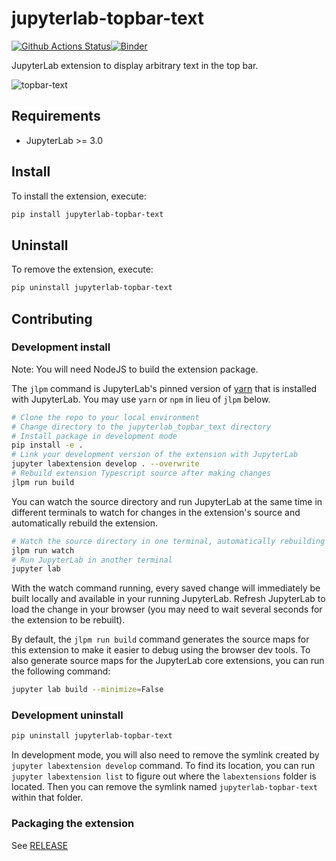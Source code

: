 # jupyterlab-topbar-text

[![Github Actions Status](https://github.com/jupyterlab-contrib/jupyterlab-topbar-text/workflows/Build/badge.svg)](https://github.com/jupyterlab-contrib/jupyterlab-topbar-text/actions/workflows/build.yml)[![Binder](https://mybinder.org/badge_logo.svg)](https://mybinder.org/v2/gh/jupyterlab-contrib/jupyterlab-topbar-text/main?urlpath=lab)

JupyterLab extension to display arbitrary text in the top bar.

![topbar-text](https://user-images.githubusercontent.com/591645/144933720-67727de2-9a63-49da-8ddc-26f5d8a16a99.gif)

## Requirements

* JupyterLab >= 3.0

## Install

To install the extension, execute:

```bash
pip install jupyterlab-topbar-text
```

## Uninstall

To remove the extension, execute:

```bash
pip uninstall jupyterlab-topbar-text
```

## Contributing

### Development install

Note: You will need NodeJS to build the extension package.

The `jlpm` command is JupyterLab's pinned version of
[yarn](https://yarnpkg.com/) that is installed with JupyterLab. You may use
`yarn` or `npm` in lieu of `jlpm` below.

```bash
# Clone the repo to your local environment
# Change directory to the jupyterlab_topbar_text directory
# Install package in development mode
pip install -e .
# Link your development version of the extension with JupyterLab
jupyter labextension develop . --overwrite
# Rebuild extension Typescript source after making changes
jlpm run build
```

You can watch the source directory and run JupyterLab at the same time in different terminals to watch for changes in the extension's source and automatically rebuild the extension.

```bash
# Watch the source directory in one terminal, automatically rebuilding when needed
jlpm run watch
# Run JupyterLab in another terminal
jupyter lab
```

With the watch command running, every saved change will immediately be built locally and available in your running JupyterLab. Refresh JupyterLab to load the change in your browser (you may need to wait several seconds for the extension to be rebuilt).

By default, the `jlpm run build` command generates the source maps for this extension to make it easier to debug using the browser dev tools. To also generate source maps for the JupyterLab core extensions, you can run the following command:

```bash
jupyter lab build --minimize=False
```

### Development uninstall

```bash
pip uninstall jupyterlab-topbar-text
```

In development mode, you will also need to remove the symlink created by `jupyter labextension develop`
command. To find its location, you can run `jupyter labextension list` to figure out where the `labextensions`
folder is located. Then you can remove the symlink named `jupyterlab-topbar-text` within that folder.

### Packaging the extension

See [RELEASE](RELEASE.md)

